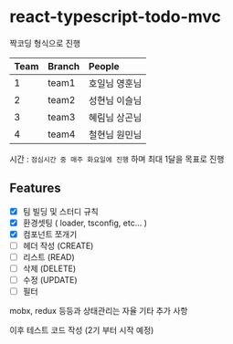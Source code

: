 # react-typescript-todo-mvc

짝코딩 형식으로 진행

| Team | Branch | People
| :--- | :--- | :---
| 1 | team1 | 호일님 영훈님
| 2 | team2 | 성현님 이슬님
| 3 | team3 | 혜림님 상곤님
| 4 | team4 | 철현님 원민님

시간 : `점심시간 중 매주 화요일에 진행` 하며 최대 1달을 목표로 진행

## Features
- [x] 팀 빌딩 및 스터디 규칙
- [x] 환경셋팅 ( loader, tsconfig, etc... )
- [x] 컴포넌트 쪼개기
- [ ] 헤더 작성 (CREATE)
- [ ] 리스트 (READ)
- [ ] 삭제 (DELETE)
- [ ] 수정 (UPDATE)
- [ ] 필터 

mobx, redux 등등과 상태관리는 자율 기타 추가 사항

이후 테스트 코드 작성 (2기 부터 시작 예정)
